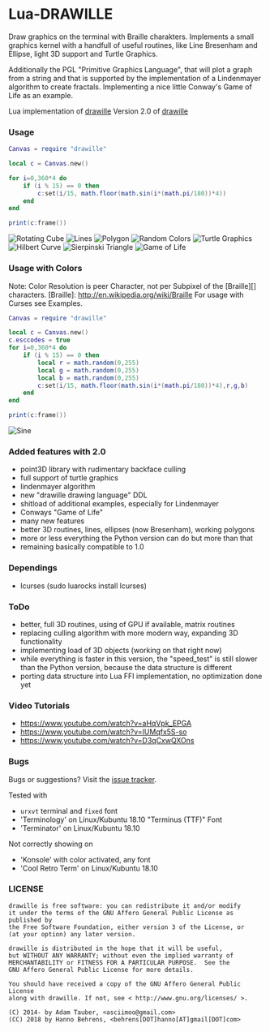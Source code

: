 Lua-DRAWILLE
============

Draw graphics on the terminal with Braille charakters. Implements a small graphics kernel with a handfull of useful routines, like Line Bresenham and Ellipse, light 3D support and Turtle Graphics.

Additionally the PGL "Primitive Graphics Language", that will plot a graph from a string and that is supported by the implementation of a Lindenmayer algorithm to create fractals. Implementing a nice little Conway's Game of Life as an example.

Lua implementation of [drawille](http://github.com/asciimoo/drawille)
Version 2.0 of [drawille](https://github.com/silizium/lua-drawille.git)


### Usage

```lua
Canvas = require "drawille"

local c = Canvas.new()

for i=0,360*4 do
    if (i % 15) == 0 then
        c:set(i/15, math.floor(math.sin(i*(math.pi/180))*4))
    end
end

print(c:frame())
```

![Rotating Cube](docs/images/rotating_cube.png)
![Lines](docs/images/lines.png)
![Polygon](docs/images/polygon.png)
![Random Colors](docs/images/random_color.png)
![Turtle Graphics](docs/images/turtle.png)
![Hilbert Curve](docs/images/turtle_hilbert.png)
![Sierpinski Triangle](docs/images/turtle_sierpinski.png)
![Game of Life](docs/images/life.png)


### Usage with Colors
Note: Color Resolution is peer Character, not per Subpixel of the [Braille][] characters.
[Braille]: http://en.wikipedia.org/wiki/Braille
For usage with Curses see Examples.

```lua
Canvas = require "drawille"

local c = Canvas.new()
c.esccodes = true
for i=0,360*4 do
    if (i % 15) == 0 then
        local r = math.random(0,255)
        local g = math.random(0,255)
        local b = math.random(0,255)
        c:set(i/15, math.floor(math.sin(i*(math.pi/180))*4),r,g,b)
    end
end

print(c:frame())
```
![Sine](docs/images/basic.png)

### Added features with 2.0

* point3D library with rudimentary backface culling
* full support of turtle graphics 
* lindenmayer algorithm
* new "drawille drawing language" DDL 
* shitload of additional examples, especially for Lindenmayer
* Conways "Game of Life"
* many new features
* better 3D routines, lines, ellipses (now Bresenham), working polygons
* more or less everything the Python version can do but more than that
* remaining basically compatible to 1.0

### Dependings

* lcurses (sudo luarocks install lcurses)

### ToDo

* better, full 3D routines, using of GPU if available, matrix routines
* replacing culling algorithm with more modern way, expanding 3D functionality
* implementing load of 3D objects (working on that right now)
* while everything is faster in this version, the "speed_test" is still slower than the Python version, because the data structure is different
* porting data structure into Lua FFI implementation, no optimization done yet

### Video Tutorials

* https://www.youtube.com/watch?v=aHqVpk_EPGA
* https://www.youtube.com/watch?v=IUMqfx5S-so
* https://www.youtube.com/watch?v=D3qCxwQXOns

### Bugs

Bugs or suggestions? Visit the [issue tracker](https://github.com/silizium/lua-drawille/issues).

Tested with 
* `urxvt` terminal and `fixed` font 
* 'Terminology' on Linux/Kubuntu 18.10 "Terminus (TTF)" Font
* 'Terminator' on Linux/Kubuntu 18.10 

Not correctly showing on 
* 'Konsole' with color activated, any font
* 'Cool Retro Term' on Linux/Kubuntu 18.10

### LICENSE

```
drawille is free software: you can redistribute it and/or modify
it under the terms of the GNU Affero General Public License as published by
the Free Software Foundation, either version 3 of the License, or
(at your option) any later version.

drawille is distributed in the hope that it will be useful,
but WITHOUT ANY WARRANTY; without even the implied warranty of
MERCHANTABILITY or FITNESS FOR A PARTICULAR PURPOSE.  See the
GNU Affero General Public License for more details.

You should have received a copy of the GNU Affero General Public License
along with drawille. If not, see < http://www.gnu.org/licenses/ >.

(C) 2014- by Adam Tauber, <asciimoo@gmail.com>
(CC) 2018 by Hanno Behrens, <behrens[DOT]hanno[AT]gmail[DOT]com>
```

